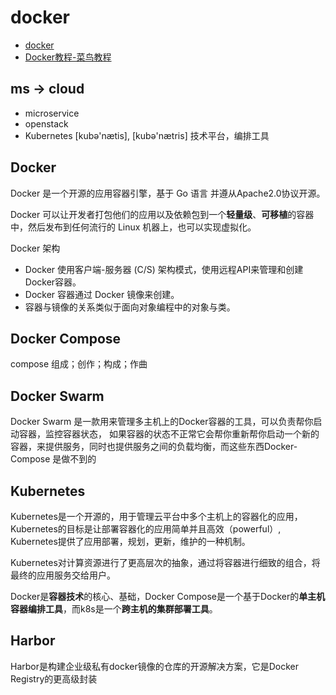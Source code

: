 # docker
- [docker](https://www.jianshu.com/p/2a9ae69c337d)
- [Docker教程-菜鸟教程](https://www.runoob.com/docker/docker-tutorial.html)

## ms -> cloud
* microservice
* openstack
* Kubernetes [kubə'nætis], [kubə'nætris] 技术平台，编排工具

## Docker
Docker 是一个开源的应用容器引擎，基于 Go 语言 并遵从Apache2.0协议开源。

Docker 可以让开发者打包他们的应用以及依赖包到一个**轻量级**、**可移植**的容器中，然后发布到任何流行的 Linux 机器上，也可以实现虚拟化。

Docker 架构
- Docker 使用客户端-服务器 (C/S) 架构模式，使用远程API来管理和创建Docker容器。
- Docker 容器通过 Docker 镜像来创建。
- 容器与镜像的关系类似于面向对象编程中的对象与类。

## Docker Compose
compose 组成；创作；构成；作曲

## Docker Swarm
Docker Swarm 是一款用来管理多主机上的Docker容器的工具，可以负责帮你启动容器，监控容器状态，
如果容器的状态不正常它会帮你重新帮你启动一个新的容器，来提供服务，同时也提供服务之间的负载均衡，而这些东西Docker-Compose 是做不到的

## Kubernetes
Kubernetes是一个开源的，用于管理云平台中多个主机上的容器化的应用，Kubernetes的目标是让部署容器化的应用简单并且高效（powerful）,
Kubernetes提供了应用部署，规划，更新，维护的一种机制。

Kubernetes对计算资源进行了更高层次的抽象，通过将容器进行细致的组合，将最终的应用服务交给用户。

Docker是**容器技术**的核心、基础，Docker Compose是一个基于Docker的**单主机容器编排工具**，而k8s是一个**跨主机的集群部署工具**。

## Harbor
Harbor是构建企业级私有docker镜像的仓库的开源解决方案，它是Docker Registry的更高级封装